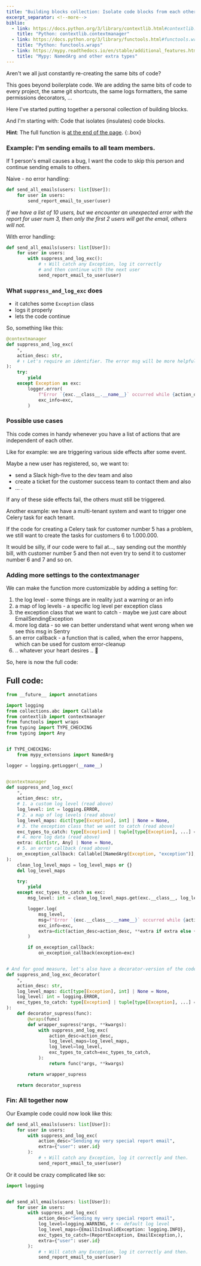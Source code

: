 ```yaml
---
title: "Building blocks collection: Isolate code blocks from each other?"
excerpt_separator: <!--more-->
biblio:
  - link: https://docs.python.org/3/library/contextlib.html#contextlib.contextmanager
    title: "Python: contextlib.contextmanager"
  - link: https://docs.python.org/3/library/functools.html#functools.wraps
    title: "Python: functools.wraps"
  - link: https://mypy.readthedocs.io/en/stable/additional_features.html#extended-callable-types
    title: "Mypy: NamedArg and other extra types"
---
```


Aren't we all just constantly re-creating the same bits of code?

This goes beyond boilerplate code. We are adding the same bits of code to every project, the same 
git shortcuts, the same logs formatters, the same permissions decorators, ... 

Here I've started putting together a personal collection of building blocks. 

And I'm starting with: Code that isolates (insulates) code blocks. 

<!--more-->

**Hint**: The full function is [at the end of the page](#full-code).
{:.box}

### Example: I'm sending emails to all team members. 

If 1 person's email causes a bug, I want the code to skip this person and continue sending emails to others.

Naive - no error handling:
```python
def send_all_emails(users: list[User]):
    for user in users:
        send_report_email_to_user(user)
```
*If we have a list of 10 users, but we encounter an unexpected error
with the report for user num 3, then only the first 2 users will get the email, others will not.*

With error handling:
```python
def send_all_emails(users: list[User]):
    for user in users:
        with suppress_and_log_exc():
            # ↑ Will catch any Exception, log it correctly 
            # and then continue with the next user
            send_report_email_to_user(user)
```

### What `suppress_and_log_exc` does

- it catches some `Exception` class
- logs it properly
- lets the code continue

So, something like this:

```python
@contextmanager
def suppress_and_log_exc(
    *,
    action_desc: str,
    # ↑ Let's require an identifier. The error msg will be more helpful this way.
):
    try:
        yield
    except Exception as exc:
        logger.error(
            f"Error `{exc.__class__.__name__}` occurred while {action_desc}",
            exc_info=exc,
        )
```

### Possible use cases

This code comes in handy whenever you have a list of actions that are independent of each other.

Like for example: we are triggering various side effects after some event.

Maybe a new user has registered, so, we want to:
- send a Slack high-five to the dev team and also 
- create a ticket for the customer success team to contact them and also 
- ... . 

If any of these side effects fail, the others must still be triggered.

Another example: we have a multi-tenant system and want to trigger one Celery task for each tenant.

If the code for creating a Celery task for customer number 5 has a problem, we still want to create the tasks for customers 6 to 1.000.000. 

It would be silly, if our code were to fail at...,  say sending out the monthly bill, with customer number 5 and then not even try to send it to customer number 6 and 7 and so on. 


### Adding more settings to the contextmanager

We can make the function more customizable by adding a setting for:
1. the log level - some things are in reality just a warning or an info
2. a map of log levels - a specific log level per exception class
3. the exception class that we want to catch - maybe we just care about EmailSendingException
4. more log data - so we can better understand what went wrong when we see this msg in Sentry
5. an error callback - a function that is called, when the error happens, which can be used for custom error-cleanup
6. .. whatever your heart desires .. 💖

So, here is now the full code:


## <a name="full-code"></a>Full code:

```py
from __future__ import annotations

import logging
from collections.abc import Callable
from contextlib import contextmanager
from functools import wraps
from typing import TYPE_CHECKING
from typing import Any


if TYPE_CHECKING:
    from mypy_extensions import NamedArg

logger = logging.getLogger(__name__)


@contextmanager
def suppress_and_log_exc(
    *,
    action_desc: str,
    # 1. a custom log level (read above)
    log_level: int = logging.ERROR,
    # 2. a map of log levels (read above)
    log_level_maps: dict[type[Exception], int] | None = None,
    # 3. the exception class that we want to catch (read above)
    exc_types_to_catch: type[Exception] | tuple[type[Exception], ...] = Exception,
    # 4. more log data (read above)
    extra: dict[str, Any] | None = None,
    # 5. an error callback (read above)
    on_exception_callback: Callable[[NamedArg(Exception, "exception")], None] | None = None,
):
    clean_log_level_maps = log_level_maps or {}
    del log_level_maps

    try:
        yield
    except exc_types_to_catch as exc:
        msg_level: int = clean_log_level_maps.get(exc.__class__, log_level)

        logger.log(
            msg_level,
            msg=f"Error `{exc.__class__.__name__}` occurred while {action_desc}",
            exc_info=exc,
            extra=dict(action_desc=action_desc, **extra if extra else {}),
        )

        if on_exception_callback:
            on_exception_callback(exception=exc)


# And for good measure, let's also have a decorator-version of the code            
def suppress_and_log_exc_decorator(
    *,
    action_desc: str,
    log_level_maps: dict[type[Exception], int] | None = None,
    log_level: int = logging.ERROR,
    exc_types_to_catch: type[Exception] | tuple[type[Exception], ...] = Exception,
):
    def decorator_supress(func):
        @wraps(func)
        def wrapper_supress(*args, **kwargs):
            with suppress_and_log_exc(
                action_desc=action_desc,
                log_level_maps=log_level_maps,
                log_level=log_level,
                exc_types_to_catch=exc_types_to_catch,
            ):
                return func(*args, **kwargs)

        return wrapper_supress

    return decorator_supress

```

### Fin: All together now

Our Example code could now look like this:

```python
def send_all_emails(users: list[User]):
    for user in users:
        with suppress_and_log_exc(
            action_desc="Sending my very special report email",
            extra={"user": user.id}
        ):
            # ↑ Will catch any Exception, log it correctly and then. 
            send_report_email_to_user(user)
```

Or it could be crazy complicated like so:

```python
import logging


def send_all_emails(users: list[User]):
    for user in users:
        with suppress_and_log_exc(
            action_desc="Sending my very special report email",
            log_level=logging.WARNING, # <- default log level
            log_level_maps={EmailIsInvalidException: logging.INFO},
            exc_types_to_catch=(ReportException, EmailException,),
            extra={"user": user.id}
        ):
            # ↑ Will catch any Exception, log it correctly and then. 
            send_report_email_to_user(user)
```


